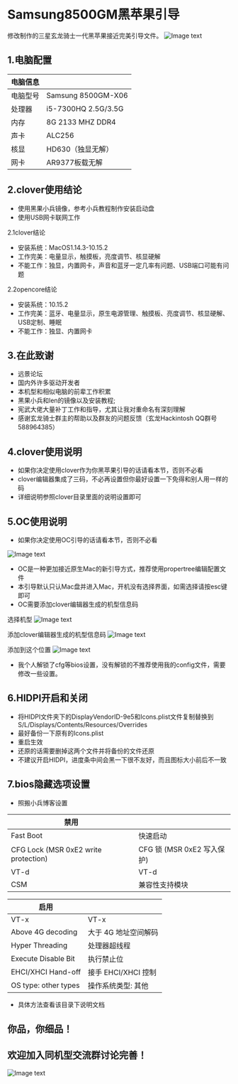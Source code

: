 # Samsung8500GM黑苹果引导
修改制作的三星玄龙骑士一代黑苹果接近完美引导文件。
![Image text](https://raw.githubusercontent.com/xiaonaitang/Samsung8500GMHackintosh/master/images/computerinfo.png)


## 1.电脑配置

| 电脑信息  |    |
| ------ | -------- |
| 电脑型号 |  Samsung 8500GM-X06 |
| 处理器 |  i5-7300HQ 2.5G/3.5G |
| 内存 |  8G 2133 MHZ DDR4 |
| 声卡 |  ALC256 |
| 核显 |  HD630（独显无解） |
| 网卡 |  AR9377板载无解 |

## 2.clover使用结论
- 使用黑果小兵镜像，参考小兵教程制作安装启动盘
- 使用USB网卡联网工作

2.1clover结论
- 安装系统：MacOS1.14.3-10.15.2
- 工作完美：电量显示，触摸板，亮度调节、核显硬解
- 不能工作：独显，内置网卡，声音和蓝牙一定几率有问题、USB端口可能有问题

2.2opencore结论
- 安装系统：10.15.2
- 工作完美：蓝牙、电量显示，原生电源管理、触摸板、亮度调节、核显硬解、USB定制、睡眠
- 不能工作：独显、内置网卡

## 3.在此致谢
- 远景论坛
- 国内外许多驱动开发者
- 本机型和相似电脑的前辈工作积累
- 黑果小兵和len的镜像以及安装教程;
- 宪武大佬大量补丁工作和指导，尤其让我对重命名有深刻理解
- 感谢玄龙骑士群主的帮助以及群友的问题反馈（玄龙Hackintosh QQ群号588964385）

## 4.clover使用说明
- 如果你决定使用clover作为你黑苹果引导的话请看本节，否则不必看
- clover编辑器集成了三码，不必再设置但你最好设置一下免得和别人用一样的码
- 详细说明参照clover目录里面的说明设置即可

## 5.OC使用说明
- 如果你决定使用OC引导的话请看本节，否则不必看

![Image text](https://raw.githubusercontent.com/xiaonaitang/Samsung8500GMHackintosh/master/images/loser.jpg)

- OC是一种更加接近原生Mac的新引导方式，推荐使用propertree编辑配置文件
- 本引导默认只认Mac盘并进入Mac，开机没有选择界面，如需选择请按esc键即可
- OC需要添加clover编辑器生成的机型信息码

选择机型
![Image text](https://raw.githubusercontent.com/xiaonaitang/Samsung8500GMHackintosh/master/images/change.png)

添加clover编辑器生成的机型信息码
![Image text](https://raw.githubusercontent.com/xiaonaitang/Samsung8500GMHackintosh/master/images/info.png)

添加到这个位置
![Image text](https://raw.githubusercontent.com/xiaonaitang/Samsung8500GMHackintosh/master/images/addsysteminfo.png)

- 我个人解锁了cfg等bios设置，没有解锁的不推荐使用我的config文件，需要修改一些设置。

## 6.HIDPI开启和关闭
- 将HIDPI文件夹下的DisplayVendorID-9e5和Icons.plist文件复制替换到S/L/Displays/Contents/Resources/Overrides
- 最好备份一下原有的Icons.plist
- 重启生效
- 还原的话需要删掉这两个文件并将备份的文件还原
- 不建议开启HIDPI，进度条中间会黑一下很不友好，而且图标大小前后不一致
## 7.bios隐藏选项设置
- 照搬小兵博客设置

| 禁用  |    |
| ------ | -------- |
| Fast Boot |  快速启动 |
| CFG Lock (MSR 0xE2 write protection) |  CFG 锁 (MSR 0xE2 写入保护) |
| VT-d |  VT-d |
| CSM |  兼容性支持模块 |

| 启用  |    |
| ------ | -------- |
| VT-x |  VT-x |
| Above 4G decoding |  大于 4G 地址空间解码 |
| Hyper Threading |  处理器超线程 |
| Execute Disable Bit |  执行禁止位 |
| EHCI/XHCI Hand-off |  接手 EHCI/XHCI 控制 |
| OS type: other types |  操作系统类型: 其他 |

- 具体方法查看该目录下说明文档
## 你品，你细品！
## 欢迎加入同机型交流群讨论完善！
![Image text](https://raw.githubusercontent.com/xiaonaitang/Samsung8500GMHackintosh/master/images/QQ.png)
